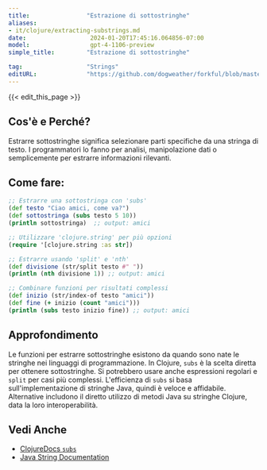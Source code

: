 ```yaml
---
title:                "Estrazione di sottostringhe"
aliases:
- it/clojure/extracting-substrings.md
date:                  2024-01-20T17:45:16.064856-07:00
model:                 gpt-4-1106-preview
simple_title:         "Estrazione di sottostringhe"

tag:                  "Strings"
editURL:              "https://github.com/dogweather/forkful/blob/master/content/it/clojure/extracting-substrings.md"
---
```


{{< edit_this_page >}}

## Cos'è e Perché?
Estrarre sottostringhe significa selezionare parti specifiche da una stringa di testo. I programmatori lo fanno per analisi, manipolazione dati o semplicemente per estrarre informazioni rilevanti.

## Come fare:
```Clojure
;; Estrarre una sottostringa con 'subs'
(def testo "Ciao amici, come va?")
(def sottostringa (subs testo 5 10))
(println sottostringa)  ;; output: amici
```

```Clojure
;; Utilizzare 'clojure.string' per più opzioni
(require '[clojure.string :as str])

;; Estrarre usando 'split' e 'nth'
(def divisione (str/split testo #" "))
(println (nth divisione 1)) ;; output: amici
```

```Clojure
;; Combinare funzioni per risultati complessi
(def inizio (str/index-of testo "amici"))
(def fine (+ inizio (count "amici")))
(println (subs testo inizio fine)) ;; output: amici
```

## Approfondimento
Le funzioni per estrarre sottostringhe esistono da quando sono nate le stringhe nei linguaggi di programmazione. In Clojure, `subs` è la scelta diretta per ottenere sottostringhe. Si potrebbero usare anche espressioni regolari e `split` per casi più complessi. L'efficienza di `subs` si basa sull'implementazione di stringhe Java, quindi è veloce e affidabile. Alternative includono il diretto utilizzo di metodi Java su stringhe Clojure, data la loro interoperabilità.

## Vedi Anche
- [ClojureDocs `subs`](https://clojuredocs.org/clojure.core/subs)
- [Java String Documentation](https://docs.oracle.com/javase/7/docs/api/java/lang/String.html)
